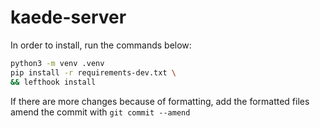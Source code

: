 # kaede-server

In order to install, run the commands below:

```bash
python3 -m venv .venv
pip install -r requirements-dev.txt \
&& lefthook install
```

If there are more changes because of formatting, add the formatted files amend the commit with `git commit --amend`
